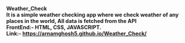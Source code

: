 <b>Weather_Check<br>
It is a simple weather checking app where we check weather of any places in the world, All data is fetched from the API<br>
FrontEnd:- HTML, CSS, JAVASCRIPT.<br>
Link:- https://arnamghosh5.github.io/Weather_Check/
